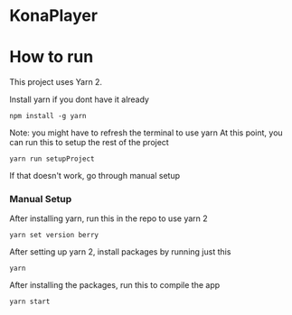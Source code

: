 # KonaPlayer

# How to run
 This project uses Yarn 2.

 Install yarn if you dont have it already
 ```
 npm install -g yarn
 ```
 Note: you might have to refresh the terminal to use yarn
 At this point, you can run this to setup the rest of the project
 ```
 yarn run setupProject
 ```
 If that doesn't work, go through manual setup
 
 ### Manual Setup
 After installing yarn, run this in the repo to use yarn 2
 ```
 yarn set version berry
 ```
 After setting up yarn 2, install packages by running just this
 ```
 yarn
 ```
 After installing the packages, run this to compile the app
 ```
 yarn start
 ```
 
